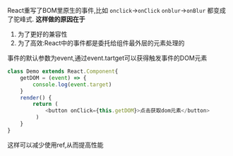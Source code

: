 React重写了BOM里原生的事件,比如
`onclick`->`onClick`
`onblur`->`onBlur`
都变成了驼峰式.
**这样做的原因在于**
1. 为了更好的兼容性
2. 为了高效:React中的事件都是委托给组件最外层的元素处理的


事件的默认参数为event,通过event.tartget可以获得触发事件的DOM元素
```JavaScript
class Demo extends React.Component{  
    getDOM = (event) => {  
        console.log(event.target)  
    }  
    render() {  
        return (  
            <button onClick={this.getDOM}>点击获取dom元素</button>  
		 )  
    }  
}
```
这样可以减少使用ref,从而提高性能